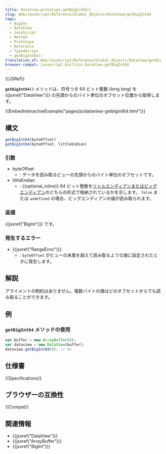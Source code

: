 ```yaml
---
title: DataView.prototype.getBigInt64()
slug: Web/JavaScript/Reference/Global_Objects/DataView/getBigInt64
tags:
  - BigInt
  - DataView
  - JavaScript
  - Method
  - Prototype
  - Reference
  - TypedArrays
  - getBigInt64()
translation_of: Web/JavaScript/Reference/Global_Objects/DataView/getBigInt64
browser-compat: javascript.builtins.DataView.getBigInt64
---
```

{{JSRef}}

**`getBigInt64()`** メソッドは、符号つき 64 ビット整数 (long long) を {{jsxref("DataView")}} の先頭からのバイト単位のオフセット位置から取得します。

{{EmbedInteractiveExample("pages/js/dataview-getbigint64.html")}}

## 構文

```js
getBigInt64(byteOffset)
getBigInt64(byteOffset, littleEndian)
```

### 引数

- byteOffset
  - : データを読み取るビューの先頭からのバイト単位のオフセットです。
- littleEndian
  - : {{optional_inline}} 64 ビット整数を[リトルエンディアンまたはビッグエンディアン](/ja/docs/Glossary/Endianness)のどちらの形式で格納されているかを示します。 `false` または `undefined` の場合、ビッグエンディアンの値が読み取られます。

### 返値

{{jsxref("BigInt")}} です。

### 発生するエラー

- {{jsxref("RangeError")}}
  - : `byteOffset` がビューの末尾を超えて読み取るような値に設定されたときに発生します。

## 解説

アライメントの制約はありません。複数バイトの値はどのオフセットからでも読み取ることができます。

## 例

### `getBigInt64` メソッドの使用

```js
var buffer = new ArrayBuffer(8);
var dataview = new DataView(buffer);
dataview.getBigInt64(0); // 0n
```

## 仕様書

{{Specifications}}

## ブラウザーの互換性

{{Compat}}

## 関連情報

- {{jsxref("DataView")}}
- {{jsxref("ArrayBuffer")}}
- {{jsxref("BigInt")}}
